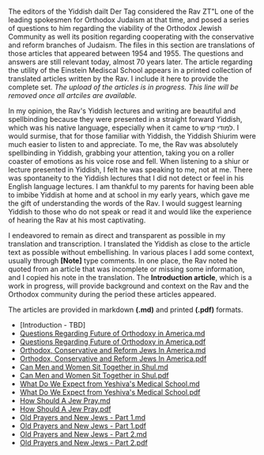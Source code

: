 The editors of the Yiddish dailt Der Tag considered the Rav ZT"L one of the leading spokesmen for Orthodox Judaism at that time, and posed a series of questions to him regarding the viability of the Orthodox Jewish Community as well its position regarding cooperating with the conservative and reform branches of Judaism. The files in this section are translations of those articles that appeared between 1954 and 1955. The questions and answers are still relevant today, almost 70 years later. The article regarding the utility of the Einstein Mediscal School appears in a printed collection of translated articles written by the Rav. I include it here to provide the complete set. *The upload of the articles is in progress. This line will be removed once all artciles are available.*

In my opinion, the Rav's Yiddish lectures and writing are beautiful and spellbinding because they were presented in a straight forward Yiddish, which was his native language, especially when it came to למודי קודש. I would surmise, that for those familiar with Yiddish, the Yiddish Shiurim were much easier to listen to and appreciate. To me, the Rav was absolutely spellbinding in Yiddish, grabbing your attention, taking you on a roller coaster of emotions as his voice rose and fell. When listening to a shiur or lecture presented in Yiddish, I felt he was speaking to me, not at me. There was spontaneity to the Yiddish lectures that I did not detect or feel in his English language lectures. I am thankful to my parents for having been able to imbibe Yiddish at home and at school in my early years, which gave me the gift of understanding the words of the Rav. I would suggest learning Yiddish to those who do not speak or read it and would like the experience of hearing the Rav at his most captivating.

I endeavored to remain as direct and transparent as possible in my translation and transcription. I translated the Yiddish as close to the article text as possible without embellishing. In various places I add some context, usually through **[Note]** type comments. In one place, the Rav noted he quoted from an article that was incomplete or missing some information, and I copied his note in the translation. The **Introduction article**, which is a work in progress, will provide background and context on the Rav and the Orthodox community during the period these articles appeared. 

The articles are provided in markdown **(.md)** and printed **(.pdf)** formats.

* [Introduction - TBD]
* [Questions Regarding Future of Orthodoxy in America.md](https://github.com/RavSoloveichikTorah/Torah/blob/master/Articles%20On%20Orthodocy/Questions%20Regarding%20Orthodox%20Judaism%20in%20America.md)
* [Questions Regarding Future of Orthodoxy in America.pdf](https://github.com/RavSoloveichikTorah/Torah/blob/master/Orthodoxy/Questions%20Regarding%20Orthodox%20Judaism%20in%20America.pdf)
* [Orthodox, Conservative and Reform Jews In America.md](https://github.com/RavSoloveichikTorah/Torah/blob/master/Orthodoxy/OrthodoxConservativeJewsInAmerica.md)
* [Orthodox, Conservative and Reform Jews In America.pdf](https://github.com/RavSoloveichikTorah/Torah/blob/master/Orthodoxy/OrthodoxConservativeJewsInAmerica.pdf)
* [Can Men and Women Sit Together in Shul.md](https://github.com/RavSoloveichikTorah/Torah/blob/master/Orthodoxy/menAndWomenSittingTogether.md)
* [Can Men and Women Sit Together in Shul.pdf](https://github.com/RavSoloveichikTorah/Torah/blob/master/Orthodoxy/MixedSeating.pdf)
* [What Do We Expect from Yeshiva's Medical School.md](https://github.com/RavSoloveichikTorah/Torah/blob/master/Orthodoxy/MedSchool.md)
* [What Do We Expect from Yeshiva's Medical School.pdf](https://github.com/RavSoloveichikTorah/Torah/blob/master/Orthodoxy/MedSchool.pdf)
* [How Should A Jew Pray.md](https://github.com/RavSoloveichikTorah/Torah/blob/master/Orthodoxy/HowShouldAJewPray.md)
* [How Should A Jew Pray.pdf](https://github.com/RavSoloveichikTorah/Torah/blob/master/Orthodoxy/HowShouldAJewPray.pdf)
* [Old Prayers and New Jews - Part 1.md](https://github.com/RavSoloveichikTorah/Torah/blob/master/Orthodoxy/OldPrayersNewJewsPart1.md)
* [Old Prayers and New Jews - Part 1.pdf](https://github.com/RavSoloveichikTorah/Torah/blob/master/Orthodoxy/OldPrayersNewJewsPart1.pdf)
* [Old Prayers and New Jews - Part 2.md](https://github.com/RavSoloveichikTorah/Torah/blob/master/Orthodoxy/SiddurReforms2.md)
* [Old Prayers and New Jews - Part 2.pdf](https://github.com/RavSoloveichikTorah/Torah/blob/master/Orthodoxy/SiddurReforms2.pdf)
